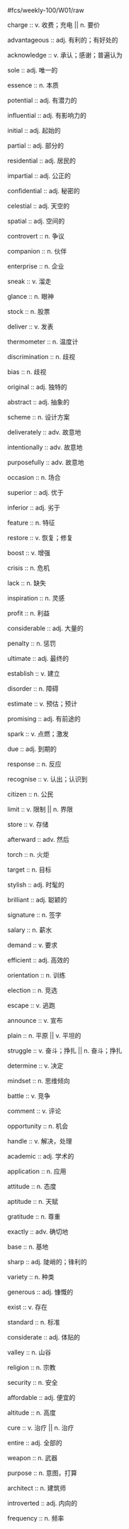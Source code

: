 #fcs/weekly-100/W01/raw

charge :: v. 收费；充电 || n. 要价 <!--SR:!2025-09-10,3,250-->

advantageous :: adj. 有利的；有好处的 <!--SR:!2025-09-09,1,210-->

acknowledge :: v. 承认；感谢；普遍认为 <!--SR:!2025-09-09,1,210-->

sole :: adj. 唯一的 <!--SR:!2025-09-09,1,210-->

essence :: n. 本质 <!--SR:!2025-09-10,3,250-->

potential :: adj. 有潜力的 <!--SR:!2025-09-10,2,230-->

influential :: adj. 有影响力的 <!--SR:!2025-09-10,3,250-->

initial :: adj. 起始的 <!--SR:!2025-09-10,3,250-->

partial :: adj. 部分的 <!--SR:!2025-09-10,3,250-->

residential :: adj. 居民的 <!--SR:!2025-09-10,1,230-->

impartial :: adj. 公正的 <!--SR:!2025-09-10,3,250-->

confidential :: adj. 秘密的 <!--SR:!2025-09-10,3,250-->

celestial :: adj. 天空的 <!--SR:!2025-09-10,3,250-->

spatial :: adj. 空间的 <!--SR:!2025-09-10,3,250-->

controvert :: n. 争议 <!--SR:!2025-09-10,2,230-->

companion :: n. 伙伴 <!--SR:!2025-09-10,3,250-->

enterprise :: n. 企业 <!--SR:!2025-09-10,3,250-->

sneak :: v. 溜走 <!--SR:!2025-09-10,3,250-->

glance :: n. 眼神 <!--SR:!2025-09-10,3,250-->

stock :: n. 股票 <!--SR:!2025-09-09,1,210-->

deliver :: v. 发表 <!--SR:!2025-09-10,3,250-->

thermometer :: n. 温度计 <!--SR:!2025-09-10,3,250-->

discrimination :: n. 歧视 <!--SR:!2025-09-10,2,230-->

bias :: n. 歧视 <!--SR:!2025-09-10,3,250-->

original :: adj. 独特的 <!--SR:!2025-09-10,3,250-->

abstract :: adj. 抽象的 <!--SR:!2025-09-09,1,210-->

scheme :: n. 设计方案 <!--SR:!2025-09-10,2,230-->

deliverately :: adv. 故意地 <!--SR:!2025-09-10,3,250-->

intentionally :: adv. 故意地 <!--SR:!2025-09-10,2,230-->

purposefully :: adv. 故意地 <!--SR:!2025-09-10,3,250-->

occasion :: n. 场合 <!--SR:!2025-09-10,3,250-->

superior :: adj. 优于 <!--SR:!2025-09-10,3,250-->

inferior :: adj. 劣于 <!--SR:!2025-09-10,3,250-->

feature :: n. 特征 <!--SR:!2025-09-10,3,250-->

restore :: v. 恢复；修复 <!--SR:!2025-09-10,3,250-->

boost :: v. 增强 <!--SR:!2025-09-10,3,250-->

crisis :: n. 危机 <!--SR:!2025-09-10,2,230-->

lack :: n. 缺失 <!--SR:!2025-09-10,2,230-->

inspiration :: n. 灵感 <!--SR:!2025-09-10,3,250-->

profit :: n. 利益 <!--SR:!2025-09-10,3,250-->

considerable :: adj. 大量的 <!--SR:!2025-09-10,3,250-->

penalty :: n. 惩罚 <!--SR:!2025-09-09,1,210-->

ultimate :: adj. 最终的 <!--SR:!2025-09-10,3,250-->

establish :: v. 建立 <!--SR:!2025-09-10,3,250-->

disorder :: n. 障碍 <!--SR:!2025-09-10,3,250-->

estimate :: v. 预估；预计 <!--SR:!2025-09-10,2,230-->

promising :: adj. 有前途的 <!--SR:!2025-09-10,3,250-->

spark :: v. 点燃；激发 <!--SR:!2025-09-10,2,230-->

due :: adj. 到期的 <!--SR:!2025-09-10,3,250-->

response :: n. 反应 <!--SR:!2025-09-10,3,250-->

recognise :: v. 认出；认识到 <!--SR:!2025-09-10,2,230-->

citizen :: n. 公民 <!--SR:!2025-09-10,3,250-->

limit :: v. 限制 || n. 界限 <!--SR:!2025-09-10,3,250-->

store :: v. 存储 <!--SR:!2025-09-10,3,250-->

afterward :: adv. 然后 <!--SR:!2025-09-10,3,250-->

torch :: n. 火炬 <!--SR:!2025-09-10,3,250-->

target :: n. 目标 <!--SR:!2025-09-10,3,250-->

stylish :: adj. 时髦的 <!--SR:!2025-09-10,3,250-->

brilliant :: adj. 聪颖的 <!--SR:!2025-09-10,3,250-->

signature :: n. 签字 <!--SR:!2025-09-10,3,250-->

salary :: n. 薪水 <!--SR:!2025-09-10,3,250-->

demand :: v. 要求 <!--SR:!2025-09-09,1,210-->

efficient :: adj. 高效的 <!--SR:!2025-09-09,1,210-->

orientation :: n. 训练 <!--SR:!2025-09-10,3,250-->

election :: n. 竞选 <!--SR:!2025-09-10,3,250-->

escape :: v. 逃跑 <!--SR:!2025-09-10,3,250-->

announce :: v. 宣布 <!--SR:!2025-09-09,1,210-->

plain :: n. 平原 || v. 平坦的 <!--SR:!2025-09-10,3,250-->

struggle :: v. 奋斗；挣扎 || n. 奋斗；挣扎 <!--SR:!2025-09-09,1,210-->

determine :: v. 决定 <!--SR:!2025-09-09,1,210-->

mindset :: n. 思维倾向 <!--SR:!2025-09-10,2,230-->

battle :: v. 竞争 <!--SR:!2025-09-10,3,250-->

comment :: v. 评论 <!--SR:!2025-09-10,3,250-->

opportunity :: n. 机会 <!--SR:!2025-09-10,2,230-->

handle :: v. 解决，处理 <!--SR:!2025-09-10,3,250-->

academic :: adj. 学术的 <!--SR:!2025-09-09,1,210-->

application :: n. 应用 <!--SR:!2025-09-10,3,250-->

attitude :: n. 态度 <!--SR:!2025-09-10,2,230-->

aptitude :: n. 天赋 <!--SR:!2025-09-10,2,230-->

gratitude :: n. 尊重 <!--SR:!2025-09-10,3,250-->

exactly :: adv. 确切地 <!--SR:!2025-09-09,1,210-->

base :: n. 基地 <!--SR:!2025-09-10,3,250-->

sharp :: adj. 陡峭的；锋利的 <!--SR:!2025-09-10,3,250-->

variety :: n. 种类 <!--SR:!2025-09-10,2,230-->

generous :: adj. 慷慨的 <!--SR:!2025-09-09,1,210-->

exist :: v. 存在 <!--SR:!2025-09-10,2,230-->

standard :: n. 标准 <!--SR:!2025-09-10,3,250-->

considerate :: adj. 体贴的 <!--SR:!2025-09-09,1,210-->

valley :: n. 山谷 <!--SR:!2025-09-10,2,230-->

religion :: n. 宗教 <!--SR:!2025-09-10,2,230-->

security :: n. 安全 <!--SR:!2025-09-10,3,250-->

affordable :: adj. 便宜的 <!--SR:!2025-09-10,3,250-->

altitude :: n. 高度 <!--SR:!2025-09-10,2,230-->

cure :: v. 治疗 || n. 治疗 <!--SR:!2025-09-09,1,210-->

entire :: adj. 全部的 <!--SR:!2025-09-10,3,250-->

weapon :: n. 武器 <!--SR:!2025-09-10,2,230-->

purpose :: n. 意图，打算 <!--SR:!2025-09-10,3,250-->

architect :: n. 建筑师 <!--SR:!2025-09-10,3,250-->

introverted :: adj. 内向的 <!--SR:!2025-09-10,3,250-->

frequency :: n. 频率 <!--SR:!2025-09-10,3,250-->
